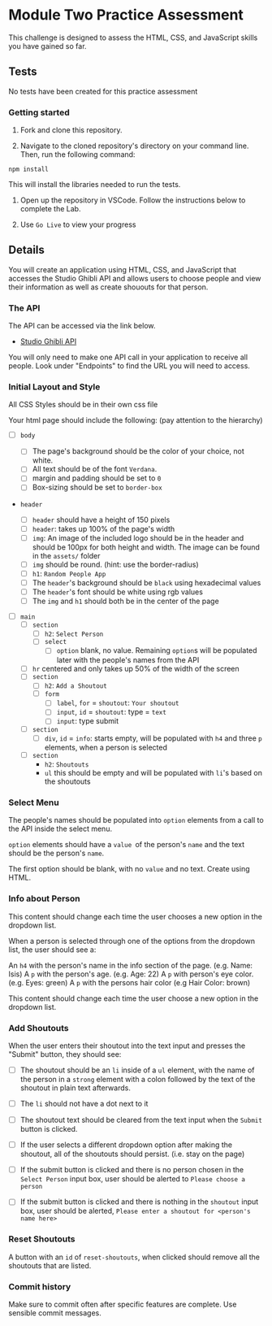 # Module Two Practice Assessment

This challenge is designed to assess the HTML, CSS, and JavaScript skills you have gained so far.

## Tests

No tests have been created for this practice assessment

### Getting started

1. Fork and clone this repository.

1. Navigate to the cloned repository's directory on your command line. Then, run the following command:

```
npm install
```

This will install the libraries needed to run the tests.

1. Open up the repository in VSCode. Follow the instructions below to complete the Lab.

1. Use `Go Live` to view your progress

## Details

You will create an application using HTML, CSS, and JavaScript that accesses the Studio Ghibli API and allows users to choose people and view their information as well as create shououts for that person.

### The API

The API can be accessed via the link below.

- [Studio Ghibli API](https://ghibliapi.herokuapp.com)

You will only need to make one API call in your application to receive all people. Look under "Endpoints" to find the URL you will need to access.

### Initial Layout and Style

All CSS Styles should be in their own css file

Your html page should include the following: (pay attention to the hierarchy)

- [ ] `body`

  - [ ] The page's background should be the color of your choice, not white.
  - [ ] All text should be of the font `Verdana`.
  - [ ] margin and padding should be set to `0`
  - [ ] Box-sizing should be set to `border-box`

- `header`

  - [ ] `header` should have a height of 150 pixels
  - [ ] `header`: takes up 100% of the page's width
  - [ ] `img`: An image of the included logo should be in the header and should be 100px for both height and width. The image can be found in the `assets/` folder
  - [ ] `img` should be round. (hint: use the border-radius)
  - [ ] `h1`: `Random People App`
  - [ ] The `header`'s background should be `black` using hexadecimal values
  - [ ] The `header`'s font should be white using rgb values
  - [ ] The `img` and `h1` should both be in the center of the page

- [ ] `main`
  - [ ] `section`
    - [ ] `h2`: `Select Person`
    - [ ] `select`
      - [ ] `option` blank, no value. Remaining `option`s will be populated later with the people's names from the API
  - [ ] `hr` centered and only takes up 50% of the width of the screen
  - [ ] `section`
    - [ ] `h2`: `Add a Shoutout`
    - [ ] `form`
      - [ ] `label`, `for` = `shoutout`: `Your shoutout`
      - [ ] `input`, `id` = `shoutout`: type = `text`
      - [ ] `input`: type submit
  - [ ] `section`
    - [ ] `div`, `id` = `info`: starts empty, will be populated with `h4` and three `p` elements, when a person is selected
  - [ ] `section`
    - `h2`: `Shoutouts`
    - `ul` this should be empty and will be populated with `li`'s based on the shoutouts

### Select Menu

The people's names should be populated into `option` elements from a call to the API inside the select menu.

`option` elements should have a `value `of the person's `name` and the text should be the person's `name`.

The first option should be blank, with no `value` and no text. Create using HTML.

### Info about Person

This content should change each time the user chooses a new option in the dropdown list.

When a person is selected through one of the options from the dropdown list, the user should see a:

An `h4` with the person's name in the info section of the page. (e.g. Name: Isis)
A `p` with the person's age. (e.g. Age: 22)
A `p` with person's eye color. (e.g. Eyes: green)
A `p` with the persons hair color (e.g Hair Color: brown)

This content should change each time the user choose a new option in the dropdown list.

### Add Shoutouts

When the user enters their shoutout into the text input and presses the "Submit" button, they should see:

- [ ] The shoutout should be an `li` inside of a `ul` element, with the name of the person in a `strong` element with a colon followed by the text of the shoutout in plain text afterwards.
- [ ] The `li` should not have a dot next to it
- [ ] The shoutout text should be cleared from the text input when the `Submit` button is clicked.

- [ ] If the user selects a different dropdown option after making the shoutout, all of the shoutouts should persist. (i.e. stay on the page)

- [ ] If the submit button is clicked and there is no person chosen in the `Select Person` input box, user should be alerted to `Please choose a person`
- [ ] If the submit button is clicked and there is nothing in the `shoutout` input box, user should be alerted, `Please enter a shoutout for <person's name here>`

### Reset Shoutouts

A button with an `id` of `reset-shoutouts`, when clicked should remove all the shoutouts that are listed.

### Commit history

Make sure to commit often after specific features are complete. Use sensible commit messages.

